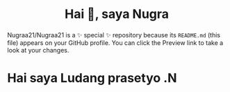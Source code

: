 <!-- <img align="right" alt="Coding" width="400" src="https://avatars.githubusercontent.com/u/150422561?v=4"> -->

<h1 align="center">Hai 👋, saya Nugra</h1>
<h3 align="center"></h3>


Nugraa21/Nugraa21 is a ✨ special ✨ repository because its `README.md` (this file) appears on your GitHub profile.
You can click the Preview link to take a look at your changes.

# Hai saya Ludang prasetyo .N


